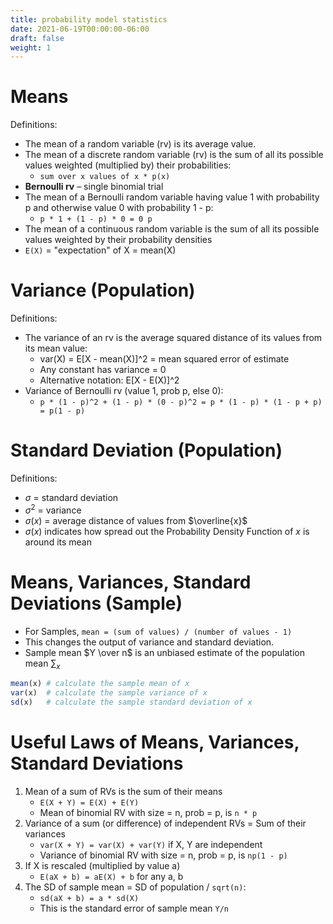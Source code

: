 ```yaml
---
title: probability model statistics
date: 2021-06-19T00:00:00-06:00
draft: false
weight: 1
---
```


# Means
Definitions:
- The mean of a random variable (rv) is its average value.
- The mean of a discrete random variable (rv) is the sum of all its possible values weighted (multiplied by) their probabilities:  
	- `sum over x values of x * p(x)`
- **Bernoulli rv** – single binomial trial
- The mean of a Bernoulli random variable having value 1 with probability p and otherwise value 0 with probability 1 - p: 
	- `p * 1 + (1 - p) * 0 = 0 p`
- The mean of a continuous random variable is the sum of all its possible values weighted by their probability densities
- `E(X)` = "expectation" of X = mean(X)

# Variance (Population)
Definitions:
- The variance of an rv is the average squared distance of its values from its mean value:
	- var(X) = E[X - mean(X)]^2 = mean squared error of estimate
	- Any constant has variance = 0
	- Alternative notation: E[X - E(X)]^2
- Variance of Bernoulli rv (value 1, prob p, else 0): 
	- `p * (1 - p)^2 + (1 - p) * (0 - p)^2 = p * (1 - p) * (1 - p + p) = p(1 - p)`

# Standard Deviation (Population)
Definitions:
- $\sigma$ = standard deviation
- $\sigma^2$ = variance
- $\sigma(x)$ = average distance of values from $\overline{x}$
- $\sigma(x)$ indicates how spread out the Probability Density Function of $x$ is around its mean

# Means, Variances, Standard Deviations (Sample)
- For Samples,  `mean = (sum of values) / (number of values - 1)`
- This changes the output of variance and standard deviation.
- Sample mean $Y \over n$ is an unbiased estimate of the population mean $\sum_{x}$

```r
mean(x)	# calculate the sample mean of x
var(x)	# calculate the sample variance of x
sd(x)	# calculate the sample standard deviation of x
```

# Useful Laws of Means, Variances, Standard Deviations
1. Mean of a sum of RVs is the sum of their means
    - `E(X + Y) = E(X) + E(Y)`
    - Mean of binomial RV with size = n, prob = p, is `n * p`
1. Variance of a sum (or difference) of independent RVs = Sum of their variances
    - `var(X + Y) = var(X) + var(Y)` if X, Y are independent
    - Variance of binomial RV with size = n, prob = p, is `np(1 - p)`
1. If X is rescaled (multiplied by value a)
    - `E(aX + b) = aE(X) + b` for any a, b
1. The SD of sample mean = SD of population / `sqrt(n)`:
    - `sd(aX + b) = a * sd(X)`
    - This is the standard error of sample mean `Y/n`
